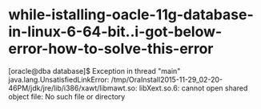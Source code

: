 # while-istalling-oacle-11g-database-in-linux-6-64-bit..i-got-below-error-how-to-solve-this-error
[oracle@dba database]$ Exception in thread "main" java.lang.UnsatisfiedLinkError: /tmp/OraInstall2015-11-29_02-20-46PM/jdk/jre/lib/i386/xawt/libmawt.so: libXext.so.6: cannot open shared object file: No such file or directory
